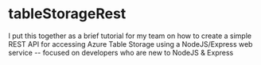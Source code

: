 # tableStorageRest

I put this together as a brief tutorial for my team on how to create a simple REST API for accessing Azure Table Storage using a NodeJS/Express web service -- focused on developers who are new to NodeJS &amp; Express
